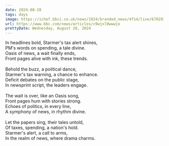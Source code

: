 ```yaml
---
date: 2024-08-28
tags: days
image: https://ichef.bbci.co.uk/news/1024/branded_news/4f14/live/67029330-64cd-11ef-b970-9f202720b57a.png
url: https://www.bbc.com/news/articles/c9wjxl0wwwjo
prettyDate: Wednesday, August 28, 2024
---
```

In headlines bold, Starmer's tax alert shines,<br>PM's words on spending, a tale divine.<br>Oasis of news, a wait finally ends,<br>Front pages alive with ink, these trends.<br><br>Behold the buzz, a political dance,<br>Starmer's tax warning, a chance to enhance.<br>Deficit debates on the public stage,<br>In newsprint script, the leaders engage.<br><br>The wait is over, like an Oasis song,<br>Front pages hum with stories strong.<br>Echoes of politics, in every line,<br>A symphony of news, in rhythm divine.<br><br>Let the papers sing, their tales untold,<br>Of taxes, spending, a nation's hold.<br>Starmer's alert, a call to arms,<br>In the realm of news, where drama charms.